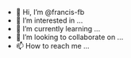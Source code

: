- 👋 Hi, I’m @francis-fb
- 👀 I’m interested in ...
- 🌱 I’m currently learning ...
- 💞️ I’m looking to collaborate on ...
- 📫 How to reach me ...

<!---
francis-fb/francis-fb is a ✨ special ✨ repository because its `README.md` (this file) appears on your GitHub profile.
You can click the Preview link to take a look at your changes.
--->
